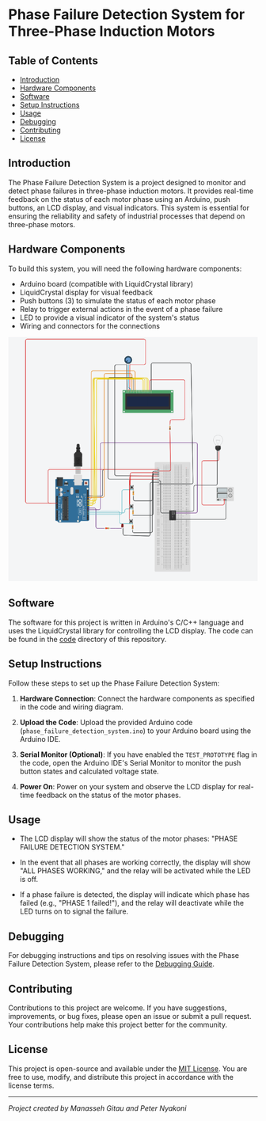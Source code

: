 # Phase Failure Detection System for Three-Phase Induction Motors

## Table of Contents

- [Introduction](#introduction)
- [Hardware Components](#hardware-components)
- [Software](#software)
- [Setup Instructions](#setup-instructions)
- [Usage](#usage)
- [Debugging](#debugging)
- [Contributing](#contributing)
- [License](#license)

## Introduction

The Phase Failure Detection System is a project designed to monitor and detect phase failures in three-phase induction motors. It provides real-time feedback on the status of each motor phase using an Arduino, push buttons, an LCD display, and visual indicators. This system is essential for ensuring the reliability and safety of industrial processes that depend on three-phase motors.

## Hardware Components

To build this system, you will need the following hardware components:

- Arduino board (compatible with LiquidCrystal library)
- LiquidCrystal display for visual feedback
- Push buttons (3) to simulate the status of each motor phase
- Relay to trigger external actions in the event of a phase failure
- LED to provide a visual indicator of the system's status
- Wiring and connectors for the connections

![hardware-config](./hardware.png)

## Software

The software for this project is written in Arduino's C/C++ language and uses the LiquidCrystal library for controlling the LCD display. The code can be found in the [code](https://github.com/kimanigitau01/voltage-detection-system.git) directory of this repository.

## Setup Instructions

Follow these steps to set up the Phase Failure Detection System:

1. **Hardware Connection**: Connect the hardware components as specified in the code and wiring diagram.

2. **Upload the Code**: Upload the provided Arduino code (`phase_failure_detection_system.ino`) to your Arduino board using the Arduino IDE.

3. **Serial Monitor (Optional)**: If you have enabled the `TEST_PROTOTYPE` flag in the code, open the Arduino IDE's Serial Monitor to monitor the push button states and calculated voltage state.

4. **Power On**: Power on your system and observe the LCD display for real-time feedback on the status of the motor phases.

## Usage

- The LCD display will show the status of the motor phases: "PHASE FAILURE DETECTION SYSTEM."

- In the event that all phases are working correctly, the display will show "ALL PHASES WORKING," and the relay will be activated while the LED is off.

- If a phase failure is detected, the display will indicate which phase has failed (e.g., "PHASE 1 failed!"), and the relay will deactivate while the LED turns on to signal the failure.

## Debugging

For debugging instructions and tips on resolving issues with the Phase Failure Detection System, please refer to the [Debugging Guide](./debugging.md).

## Contributing

Contributions to this project are welcome. If you have suggestions, improvements, or bug fixes, please open an issue or submit a pull request. Your contributions help make this project better for the community.

## License

This project is open-source and available under the [MIT License](https://github.com/git/git-scm.com/blob/main/MIT-LICENSE.txt). You are free to use, modify, and distribute this project in accordance with the license terms.

---

*Project created by Manasseh Gitau and Peter Nyakoni*

